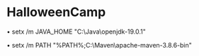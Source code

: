 # HalloweenCamp

• setx /m JAVA_HOME "C:\Java\openjdk-19.0.1"

• setx /m PATH "%PATH%;C:\Maven\apache-maven-3.8.6-bin"
